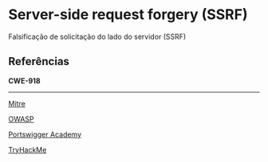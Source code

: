 # Server-side request forgery (SSRF)
Falsificação de solicitação do lado do servidor (SSRF)


## Referências

**CWE-918**
___

[Mitre](https://cwe.mitre.org/data/definitions/918.html)

[OWASP](https://owasp.org/www-community/attacks/Server_Side_Request_Forgery)

[Portswigger Academy](https://portswigger.net/web-security/ssrf)

[TryHackMe](https://tryhackme.com/room/ssrfqi)





